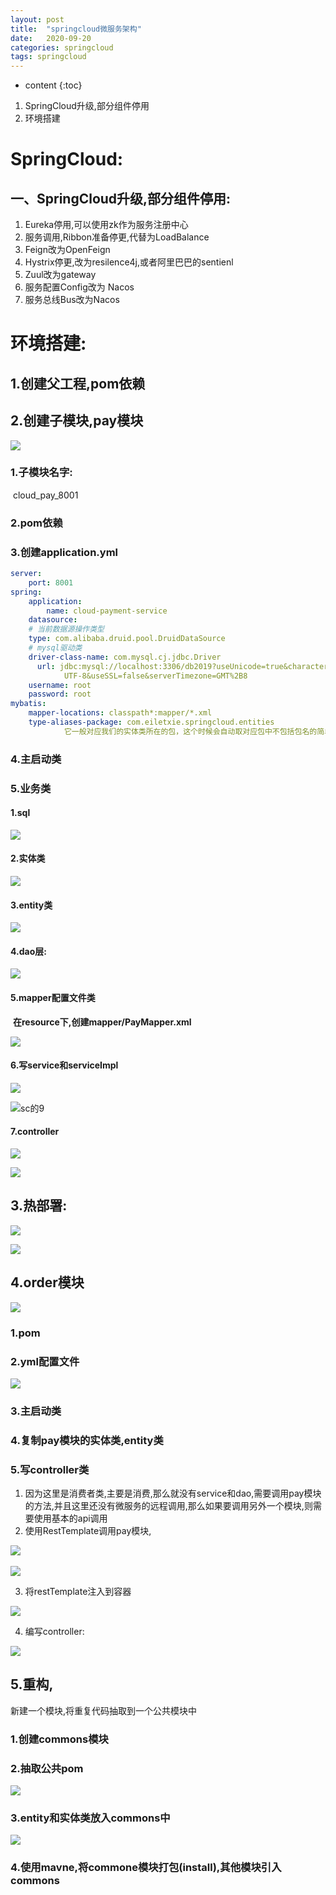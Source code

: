 ```yaml
---
layout: post
title:  "springcloud微服务架构"
date:   2020-09-20
categories: springcloud
tags: springcloud
---
```


* content
{:toc}

1. SpringCloud升级,部分组件停用
2. 环境搭建




# SpringCloud:

## 一、SpringCloud升级,部分组件停用:

1. Eureka停用,可以使用zk作为服务注册中心
2. 服务调用,Ribbon准备停更,代替为LoadBalance
3. Feign改为OpenFeign
4. Hystrix停更,改为resilence4j,或者阿里巴巴的sentienl
5. Zuul改为gateway
6. 服务配置Config改为  Nacos
7. 服务总线Bus改为Nacos

# 环境搭建:

## 1.创建父工程,pom依赖

## 2.创建子模块,pay模块
![](/assets/springcloud/sc的3.png)
### 1.子模块名字:
​   cloud_pay_8001

### 2.pom依赖

### 3.创建application.yml

```yml
server:
    port: 8001   
spring:
    application:
        name: cloud-payment-service
    datasource:
    # 当前数据源操作类型
    type: com.alibaba.druid.pool.DruidDataSource
    # mysql驱动类
    driver-class-name: com.mysql.cj.jdbc.Driver
      url: jdbc:mysql://localhost:3306/db2019?useUnicode=true&characterEncoding=
            UTF-8&useSSL=false&serverTimezone=GMT%2B8                               
    username: root
    password: root
mybatis:            
    mapper-locations: classpath*:mapper/*.xml
    type-aliases-package: com.eiletxie.springcloud.entities
            它一般对应我们的实体类所在的包，这个时候会自动取对应包中不包括包名的简单类名作为包括包名的别名。多个package之间可以用逗号或者分号等来进行分隔（value的值一定要是包的全）
```

### 4.主启动类    

### 5.业务类

#### 1.sql

![](/assets/springcloud/sc的4.png)

#### 2.实体类

![](/assets/springcloud/sc的5.png)

#### 3.entity类

![](/assets/springcloud/sc的6.png)

#### 4.dao层:

![](/assets/springcloud/sc的7.png)

#### 5.mapper配置文件类

​   **在resource下,创建mapper/PayMapper.xml**

![](/assets/springcloud/sc的8.png)

#### 6.写service和serviceImpl

![](/assets/springcloud/sc的9.png)

![sc的9](/assets/springcloud/sc的10.png)

#### 7.controller

![](/assets/springcloud/sc的11.png)

![](/assets/springcloud/sc的12.png)


## 3.热部署:

![](/assets/springcloud/sc的13.png)

![](/assets/springcloud/sc的14.png)

## 4.order模块

![](/assets/springcloud/sc的3.png)

### **1.pom**       

### **2.yml配置文件**

![](/assets/springcloud/order模块1.png)

### **3.主启动类**

### **4.复制pay模块的实体类,entity类**

### **5.写controller类**

1. 因为这里是消费者类,主要是消费,那么就没有service和dao,需要调用pay模块的方法,并且这里还没有微服务的远程调用,那么如果要调用另外一个模块,则需要使用基本的api调用
2. 使用RestTemplate调用pay模块,

​![](/assets/springcloud/order模块2.png)

![](/assets/springcloud/order模块3.png)

3. 将restTemplate注入到容器

![](/assets/springcloud/order模块4.png)

4. 编写controller:

![](/assets/springcloud/order模块5.png)



## 5.重构,

新建一个模块,将重复代码抽取到一个公共模块中

### 1.创建commons模块

### 2.抽取公共pom

![](/assets/springcloud/commons模块.png)

### 3.entity和实体类放入commons中

![](/assets/springcloud/commons模块2.png)

### 4.使用mavne,将commone模块打包(install),其他模块引入commons